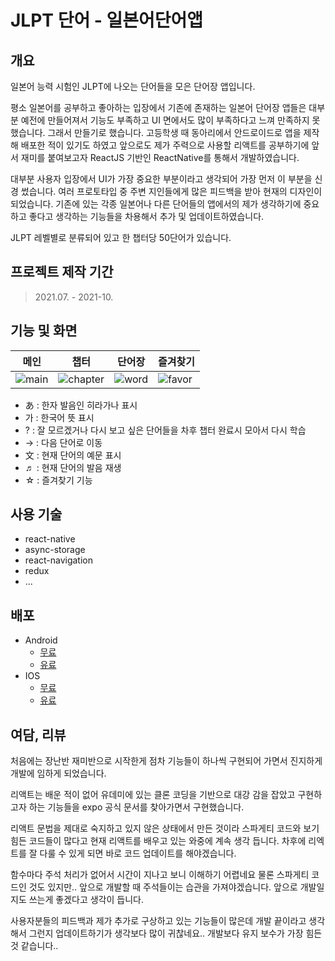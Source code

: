 # JLPT 단어 - 일본어단어앱

## 개요

일본어 능력 시험인 JLPT에 나오는 단어들을 모은 단어장 앱입니다.

평소 일본어를 공부하고 좋아하는 입장에서 기존에 존재하는 일본어 단어장 앱들은 대부분 예전에 만들어져서 기능도 부족하고 UI 면에서도 많이 부족하다고 느껴 만족하지 못했습니다. 그래서 만들기로 했습니다. 고등학생 때 동아리에서 안드로이드로 앱을 제작해 배포한 적이 있기도 하였고 앞으로도 제가 주력으로 사용할 리액트를 공부하기에 앞서 재미를 붙여보고자 ReactJS 기반인 ReactNative를 통해서 개발하였습니다.

대부분 사용자 입장에서 UI가 가장 중요한 부분이라고 생각되어 가장 먼저 이 부분을 신경 썼습니다. 여러 프로토타입 중 주변 지인들에게 많은 피드백을 받아 현재의 디자인이 되었습니다.
기존에 있는 각종 일본어나 다른 단어들의 앱에서의 제가 생각하기에 중요하고 좋다고 생각하는 기능들을 차용해서 추가 및 업데이트하였습니다.

JLPT 레벨별로 분류되어 있고 한 챕터당 50단어가 있습니다.

## 프로젝트 제작 기간

> 2021.07. - 2021-10.

## 기능 및 화면

| 메인                                                                                                           | 챕터                                                                                                              | 단어장                                                                                                         | 즐겨찾기                                                                                                        |
| -------------------------------------------------------------------------------------------------------------- | ----------------------------------------------------------------------------------------------------------------- | -------------------------------------------------------------------------------------------------------------- | --------------------------------------------------------------------------------------------------------------- |
| ![main](https://user-images.githubusercontent.com/77488652/155825971-4751f5c7-809b-4501-a09d-07477dcf0918.png) | ![chapter](https://user-images.githubusercontent.com/77488652/155825979-76902bb7-15ad-4f4c-931f-58277a422910.png) | ![word](https://user-images.githubusercontent.com/77488652/155825977-ca1b6d10-d424-4c3b-9bd4-8200f4dc07bb.png) | ![favor](https://user-images.githubusercontent.com/77488652/155825981-9f84c988-df97-47e9-a1d6-0afae0b13a2e.png) |

- あ : 한자 발음인 히라가나 표시
- 가 : 한국어 뜻 표시
- ? : 잘 모르겠거나 다시 보고 싶은 단어들을 차후 챕터 완료시 모아서 다시 학습
- → : 다음 단어로 이동
- 文 : 현재 단어의 예문 표시
- ♬ : 현재 단어의 발음 재생
- ☆ : 즐겨찾기 기능

## 사용 기술

- react-native
- async-storage
- react-navigation
- redux
- ...

## 배포

- Android
  - [무료](https://play.google.com/store/apps/details?id=com.twi1ight.jlpttangomuryoup)
  - [유료](https://play.google.com/store/apps/details?id=com.twi1ight.jlpttangoup)
- IOS
  - [무료](https://apps.apple.com/kr/app/jlpt-%EB%8B%A8%EC%96%B4-%EA%B8%B0%EB%B3%B8/id1589629683)
  - [유료](https://apps.apple.com/kr/app/jlpt-%EB%8B%A8%EC%96%B4/id1589464579)

## 여담, 리뷰

처음에는 장난반 재미반으로 시작한게 점차 기능들이 하나씩 구현되어 가면서 진지하게 개발에 임하게 되었습니다.

리액트는 배운 적이 없어 유데미에 있는 클론 코딩을 기반으로 대강 감을 잡았고 구현하고자 하는 기능들을 expo 공식 문서를 찾아가면서 구현했습니다.

리액트 문법을 제대로 숙지하고 있지 않은 상태에서 만든 것이라 스파게티 코드와 보기 힘든 코드들이 많다고 현재 리액트를 배우고 있는 와중에 계속 생각 듭니다. 차후에 리엑트를 잘 다룰 수 있게 되면 바로 코드 업데이트를 해야겠습니다.

함수마다 주석 처리가 없어서 시간이 지나고 보니 이해하기 어렵네요 물론 스파게티 코드인 것도 있지만.. 앞으로 개발할 때 주석들이는 습관을 가져야겠습니다. 앞으로 개발일지도 쓰는게 좋겠다고 생각이 듭니다.

사용자분들의 피드백과 제가 추가로 구상하고 있는 기능들이 많은데 개발 끝이라고 생각해서 그런지 업데이트하기가 생각보다 많이 귀찮네요.. 개발보다 유지 보수가 가장 힘든 것 같습니다..
